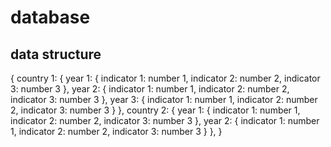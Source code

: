 # database

## data structure
{
    country 1: {
        year 1: {
            indicator 1: number 1,
            indicator 2: number 2,
            indicator 3: number 3
        },
        year 2: {
            indicator 1: number 1,
            indicator 2: number 2,
            indicator 3: number 3
        },
        year 3: {
            indicator 1: number 1,
            indicator 2: number 2,
            indicator 3: number 3
        }
    },
    country 2: {
        year 1: {
            indicator 1: number 1,
            indicator 2: number 2,
            indicator 3: number 3
        },
        year 2: {
            indicator 1: number 1,
            indicator 2: number 2,
            indicator 3: number 3
        }
    },
}
